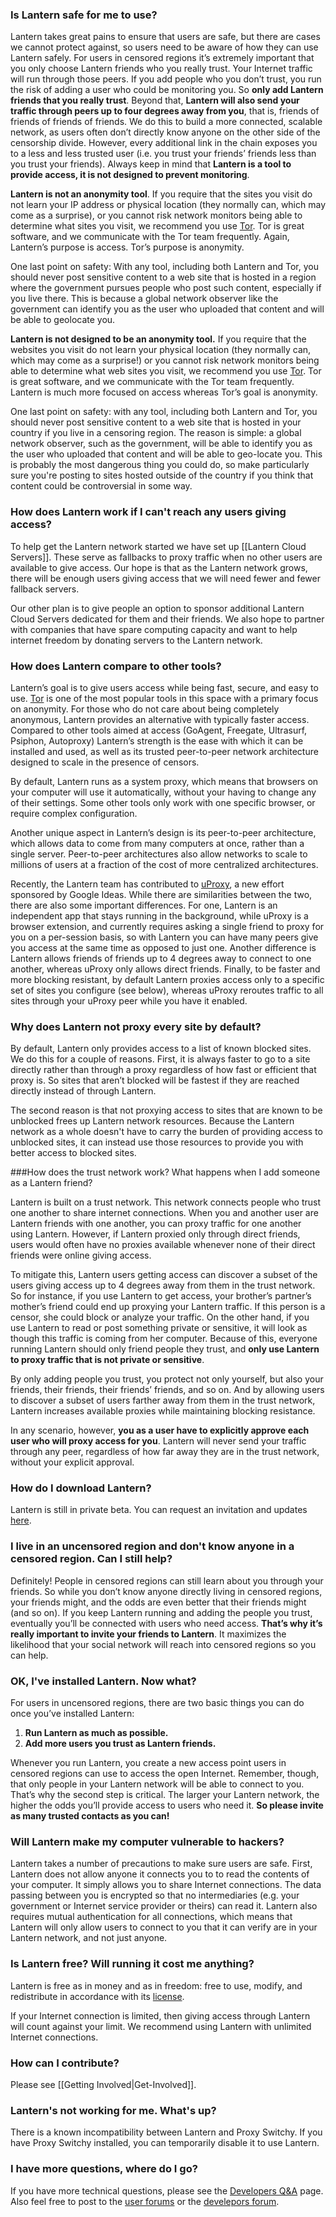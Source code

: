 ### <a name="safe"/> Is Lantern safe for me to use?

Lantern takes great pains to ensure that users are safe, but there are cases we cannot protect against, so users need to be aware of how they can use Lantern safely. For users in censored regions itʼs extremely important that you only choose Lantern friends who you really trust. Your Internet traffic will run through those peers. If you add people who you donʼt trust, you run the risk of adding a user who could be monitoring you. So **only add Lantern friends that you really trust**. Beyond that, **Lantern will also send your traffic through peers up to four degrees away from you**, that is, friends of friends of friends of friends. We do this to build a more connected, scalable network, as users often don’t directly know anyone on the other side of the censorship divide. However, every additional link in the chain exposes you to a less and less trusted user (i.e. you trust your friends’ friends less than you trust your friends). Always keep in mind that **Lantern is a tool to provide access, it is not designed to prevent monitoring**.

**Lantern is not an anonymity tool**. If you require that the sites you visit do not learn your IP address or physical location (they normally can, which may come as a surprise), or you cannot risk network monitors being able to determine what sites you visit, we recommend you use [Tor](https://www.torproject.org). Tor is great software, and we communicate with the Tor team frequently. Again, Lantern’s purpose is access. Tor’s purpose is anonymity.

One last point on safety: With any tool, including both Lantern and Tor, you should never post sensitive content to a web site that is hosted in a region where the government pursues people who post such content, especially if you live there. This is because a global network observer like the government can identify you as the user who uploaded that content and will be able to geolocate you.


**Lantern is not designed to be an anonymity tool.** If you require that the websites you visit do not learn your physical location (they normally can, which may come as a surprise!) or you cannot risk network monitors being able to determine what web sites you visit, we recommend you use [Tor](https://www.torproject.org). Tor is great software, and we communicate with the Tor team frequently. Lantern is much more focused on access whereas Tor’s goal is anonymity.

One last point on safety: with any tool, including both Lantern and Tor, you should never post sensitive content to a web site that is hosted in your country if you live in a censoring region. The reason is simple: a global network observer, such as the government, will be able to identify you as the user who uploaded that content and will be able to geo-locate you. This is probably the most dangerous thing you could do, so make particularly sure you're posting to sites hosted outside of the country if you think that content could be controversial in some way.



### <a name="no-connections"/> How does Lantern work if I can't reach any users giving access?

To help get the Lantern network started we have set up [[Lantern Cloud Servers]]. These serve as fallbacks to proxy traffic when no other users are available to give access. Our hope is that as the Lantern network grows, there will be enough users giving access that we will need fewer and fewer fallback servers.

Our other plan is to give people an option to sponsor additional Lantern Cloud Servers dedicated for them and their friends. We also hope to partner with companies that have spare computing capacity and want to help internet freedom by donating servers to the Lantern network.


### <a name="compare"/>How does Lantern compare to other tools?

Lanternʼs goal is to give users access while being fast, secure, and easy to use. [Tor](https://www.torproject.org) is one of the most popular tools in this space with a primary focus on anonymity. For those who do not care about being completely anonymous, Lantern provides an alternative with typically faster access. Compared to other tools aimed at access (GoAgent, Freegate, Ultrasurf, Psiphon, Autoproxy) Lanternʼs strength is the ease with which it can be installed and used, as well as its trusted peer-to-peer network architecture designed to scale in the presence of censors.

By default, Lantern runs as a system proxy, which means that browsers on your computer will use it automatically, without your having to change any of their settings. Some other tools only work with one specific browser, or require complex configuration.

Another unique aspect in Lanternʼs design is its peer-to-peer architecture, which allows data to come from many computers at once, rather than a single server. Peer-to-peer architectures also allow networks to scale to millions of users at a fraction of the cost of more centralized architectures.

Recently, the Lantern team has contributed to [uProxy](https://uproxy.org), a new effort sponsored by Google Ideas. While there are similarities between the two, there are also some important differences. For one, Lantern is an independent app that stays running in the background, while uProxy is a browser extension, and currently requires asking a single friend to proxy for you on a per-session basis, so with Lantern you can have many peers give you access at the same time as opposed to just one. Another difference is Lantern allows friends of friends up to 4 degrees away to connect to one another, whereas uProxy only allows direct friends. Finally, to be faster and more blocking resistant, by default Lantern proxies access only to a specific set of sites you configure (see below), whereas uProxy reroutes traffic to all sites through your uProxy peer while you have it enabled.


### <a name="proxy-list"/> Why does Lantern not proxy every site by default? 

By default, Lantern only provides access to a list of known blocked sites. We do this for a couple of reasons. First, it is always faster to go to a site directly rather than through a proxy regardless of how fast or efficient that proxy is. So sites that arenʼt blocked will be fastest if they are reached directly instead of through Lantern.

The second reason is that not proxying access to sites that are known to be unblocked frees up Lantern network resources. Because the Lantern network as a whole doesn't have to carry the burden of providing access to unblocked sites, it can instead use those resources to provide you with better access to blocked sites.


###<a name="trust-network"/>How does the trust network work? What happens when I add someone as a Lantern friend?

Lantern is built on a trust network. This network connects people who trust one another to share internet connections. When you and another user are Lantern friends with one another, you can proxy traffic for one another using Lantern. However, if Lantern proxied only through direct friends, users would often have no proxies available whenever none of their direct friends were online giving access.

To mitigate this, Lantern users getting access can discover a subset of the users giving access up to 4 degrees away from them in the trust network. So for instance, if you use Lantern to get access, your brother’s partner’s mother’s friend could end up proxying your Lantern traffic. If this person is a censor, she could block or analyze your traffic. On the other hand, if you use Lantern to read or post something private or sensitive, it will look as though this traffic is coming from her computer. Because of this, everyone running Lantern should only friend people they trust, and **only use Lantern to proxy traffic that is not private or sensitive**.

By only adding people you trust, you protect not only yourself, but also your friends, their friends, their friendsʼ friends, and so on. And by allowing users to discover a subset of users farther away from them in the trust network, Lantern increases available proxies while maintaining blocking resistance.

In any scenario, however, **you as a user have to explicitly approve each user who will proxy access for you**. Lantern will never send your traffic through any peer, regardless of how far away they are in the trust network, without your explicit approval.


### <a name="howto"/> How do I download Lantern?

Lantern is still in private beta. You can request an invitation and updates [here](https://getlantern.us2.list-manage.com/subscribe/post?u=0ac18298d5d0330dcda8f48aa&id=f06770f311).


### <a name="know"/> I live in an uncensored region and don't know anyone in a censored region. Can I still help?

Definitely! People in censored regions can still learn about you through your friends. So while you donʼt know anyone directly living in censored regions, your friends might, and the odds are even better that their friends might (and so on). If you keep Lantern running and adding the people you trust, eventually youʼll be connected with users who need access. **Thatʼs why itʼs really important to invite your friends to Lantern**. It maximizes the likelihood that your social network will reach into censored regions so you can help.



### <a name="whattodo"/> OK, I've installed Lantern. Now what?

For users in uncensored regions, there are two basic things you can do once youʼve installed Lantern:

1. **Run Lantern as much as possible.**
1. **Add more users you trust as Lantern friends.**

Whenever you run Lantern, you create a new access point users in censored regions can use to access the open Internet. Remember, though, that only people in your Lantern network will be able to connect to you. Thatʼs why the second step is critical. The larger your Lantern network, the higher the odds youʼll provide access to users who need it. **So please invite as many trusted contacts as you can!**


### <a name="hackers"/> Will Lantern make my computer vulnerable to hackers?

Lantern takes a number of precautions to make sure users are safe. First, Lantern does not allow anyone it connects you to to read the contents of your computer. It simply allows you to share Internet connections. The data passing between you is encrypted so that no intermediaries (e.g. your government or Internet service provider or theirs) can read it. Lantern also requires mutual authentication for all connections, which means that Lantern will only allow users to connect to you that it can verify are in your Lantern network, and not just anyone.


### <a name="is-lantern-free"/> Is Lantern free? Will running it cost me anything?

Lantern is free as in money and as in freedom: free to use, modify, and redistribute in accordance with its [license](https://raw.github.com/getlantern/lantern/master/LICENSE).

If your Internet connection is limited, then giving access through Lantern will count against your limit. We recommend using Lantern with unlimited Internet connections.


### <a name="contributing"/> How can I contribute?

Please see [[Getting Involved|Get-Involved]].

### <a name="notworking"/> Lantern's not working for me. What's up?

There is a known incompatibility between Lantern and Proxy Switchy. If you have Proxy Switchy installed, you can temporarily disable it to use Lantern.


### <a name="more"/> I have more questions, where do I go?

If you have more technical questions, please see the [Developers Q&A](https://github.com/getlantern/lantern/wiki/%5Bdevelopers%5D-Questions-and-Answers) page. Also feel free to post to the [user forums](https://groups.google.com/group/lantern-users-en) or the [develepors forum](https://groups.google.com/group/lantern-devel).